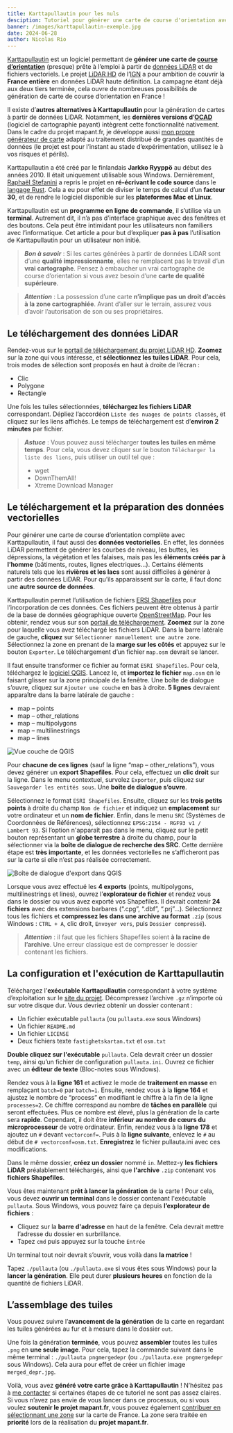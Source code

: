 ```yaml
---
title: Karttapullautin pour les nuls
desciption: Tutoriel pour générer une carte de course d'orientation avec Karttapullautin
banner: /images/karttapullautin-exemple.jpg
date: 2024-06-28
author: Nicolas Rio
---
```


[Karttapullautin](https://github.com/rphlo/karttapullautin) est un logiciel permettant de **générer une carte de [course d’orientation](https://www.ffcorientation.fr/decouvrir/comment/)** (presque) prête à l’emploi à partir de [données LiDAR](https://fr.wikipedia.org/wiki/Lidar) et de fichiers vectoriels. Le projet [LiDAR HD](https://geoservices.ign.fr/lidarhd) de l’[IGN](https://www.ign.fr/) a pour ambition de couvrir la **France entière** en données LiDAR haute définition. La campagne étant déjà aux deux tiers terminée, cela ouvre de nombreuses possibilités de génération de carte de course d’orientation en France !

Il existe d’**autres alternatives à Karttapullautin** pour la génération de cartes à partir de données LiDAR. Notamment, les **dernières versions d’[OCAD](https://www.ocad.com/en/)** (logiciel de cartographie payant) intègrent cette fonctionnalité nativement. Dans le cadre du projet mapant.fr, je développe aussi [mon propre générateur de carte](https://cassini-map.com) adapté au traitement distribué de grandes quantités de données (le projet est pour l’instant au stade d’expérimentation, utilisez le à vos risques et périls).

Karttapullautin a été créé par le finlandais **Jarkko Ryyppö** au début des années 2010. Il était uniquement utilisable sous Windows. Dernièrement, [Raphaël Stefanini](https://www.linkedin.com/in/rphlo/) a repris le projet en **ré-écrivant le code source** dans le [langage Rust](https://www.rust-lang.org/). Cela a eu pour effet de diviser le temps de calcul d’un **facteur 30**, et de rendre le logiciel disponible sur les **plateformes Mac et Linux**.

Karttapullautin est un **programme en ligne de commande**, il s’utilise via un **terminal**. Autrement dit, il n’a pas d’interface graphique avec des fenêtres et des boutons. Cela peut être intimidant pour les utilisateurs non familiers avec l’informatique. Cet article a pour but d’expliquer **pas à pas** l’utilisation de Karttapullautin pour un utilisateur non initié.

> **_Bon à savoir_** : Si les cartes générées à partir de données LiDAR sont d’une **qualité impressionnante**, elles ne remplacent pas le travail d’un **vrai cartographe**. Pensez à embaucher un vrai cartographe de course d’orientation si vous avez besoin d’une **carte de qualité supérieure**.

> **_Attention_** : La possession d’une carte **n’implique pas un droit d’accès à la zone cartographiée**. Avant d’aller sur le terrain, assurez vous d’avoir l’autorisation de son ou ses propriétaires.

## Le téléchargement des données LiDAR

Rendez-vous sur le [portail de téléchargement du projet LiDAR HD](https://diffusion-lidarhd.ign.fr/). **Zoomez** sur la zone qui vous intéresse, et **sélectionnez les tuiles LiDAR**. Pour cela, trois modes de sélection sont proposés en haut à droite de l’écran :
- Clic
- Polygone
- Rectangle

Une fois les tuiles sélectionnées, **téléchargez les fichiers LiDAR** correspondant. Dépliez l’accordéon `Liste des nuages de points classés`, et cliquez sur les liens affichés. Le temps de téléchargement est d’**environ 2 minutes** par fichier.

> **_Astuce_** : Vous pouvez aussi télécharger **toutes les tuiles en même temps**. Pour cela, vous devez cliquer sur le bouton `Télécharger la liste des liens`, puis utiliser un outil tel que :
> - wget
> - DownThemAll!
> - Xtreme Download Manager

## Le téléchargement et la préparation des données vectorielles

Pour générer une carte de course d’orientation complète avec Karttapullautin, il faut aussi des **données vectorielles**. En effet, les données LiDAR permettent de générer les courbes de niveau, les buttes, les dépressions, la végétation et les falaises, mais pas les **éléments créés par à l’homme** (bâtiments, routes, lignes electriques…). Certains éléments naturels tels que les **rivières et les lacs** sont aussi difficiles à générer à partir des données LiDAR. Pour qu’ils apparaissent sur la carte, il faut donc une **autre source de données**.

Karttapullautin permet l’utilisation de fichiers [ERSI Shapefiles](https://fr.wikipedia.org/wiki/Shapefile) pour l’incorporation de ces données. Ces fichiers peuvent être obtenus à partir de la base de données géographique ouverte [OpenStreetMap](https://www.openstreetmap.org/). Pour les obtenir, rendez vous sur son [portail de téléchargement](https://www.openstreetmap.org/export). **Zoomez** sur la zone pour laquelle vous avez téléchargé les fichiers LiDAR. Dans la barre latérale de gauche, **cliquez** sur `Sélectionner manuellement une autre zone`. Sélectionnez la zone en prenant de la **marge sur les côtés** et appuyez sur le bouton `Exporter`. Le téléchargement d’un fichier `map.osm` devrait se lancer.

Il faut ensuite transformer ce fichier au format `ESRI Shapefiles`. Pour cela, téléchargez le [logiciel QGIS](https://qgis.org/fr/site/forusers/download.html). Lancez le, et **importez le fichier** `map.osm` en le faisant glisser sur la zone principale de la fenêtre. Une boîte de dialogue s’ouvre, cliquez sur `Ajouter une couche` en bas à droite. **5 lignes** devraient apparaître dans la barre latérale de gauche :
- map – points
- map – other_relations
- map – multipolygons
- map – multilinestrings
- map – lines


![Vue couche de QGIS](/images/qgis-layers.png)

Pour **chacune de ces lignes** (sauf la ligne “map – other_relations”), vous devez générer un **export Shapefiles**. Pour cela, effectuez un **clic droit** sur la ligne. Dans le menu contextuel, survolez `Exporter`, puis cliquez sur `Sauvegarder les entités sous`. Une **boîte de dialogue s’ouvre**.

Sélectionnez le format `ESRI Shapefiles`. Ensuite, cliquez sur les **trois petits points** à droite du champ `Nom de fichier` et indiquez un **emplacement** sur votre ordinateur et un **nom de fichier**. Enfin, dans le menu `SRC` (Systèmes de Coordonnées de Références), sélectionnez `EPSG:2154 - RGF93 v1 / Lambert 93`. Si l’option n'apparaît pas dans le menu, cliquez sur le petit bouton représentant un **globe terrestre** à droite du champ, pour la sélectionner via la **boîte de dialogue de recherche des SRC**. Cette dernière étape est **très importante**, et les données vectorielles ne s’afficheront pas sur la carte si elle n’est pas réalisée correctement.

![Boîte de dialogue d'export dans QGIS](/images/qgis-export-dialog.png)

Lorsque vous avez effectué les **4 exports** (points, multipolygons, multilinestrings et lines), ouvrez l’**explorateur de fichier** et rendez vous dans le dossier ou vous avez exporté vos Shapefiles. Il devrait contenir **24 fichiers** avec des extensions barbares (“.cpg”, “.dbf”, “.prj”...). Sélectionnez tous les fichiers et **compressez les dans une archive au format** `.zip` (sous Windows : `CTRL + A`, clic droit, `Envoyer vers`, puis `Dossier compressé`).

> **_Attention_** : il faut que les fichiers Shapefiles soient **à la racine de l’archive**. Une erreur classique est de compresser le dossier contenant les fichiers.

## La configuration et l'exécution de Karttapullautin

Téléchargez l'**exécutable Karttapullautin** correspondant à votre système d’exploitation sur le [site du projet](https://github.com/rphlo/karttapullautin/releases). Décompressez l’archive `.gz` n’importe où sur votre disque dur. Vous devriez obtenir un dossier contenant :
- Un fichier exécutable `pullauta` (ou `pullauta.exe` sous Windows)
- Un fichier `README.md`
- Un fichier `LICENSE`
- Deux fichiers texte `fastighetskartan.txt` et `osm.txt`

**Double cliquez sur l'exécutable** `pullauta`. Cela devrait créer un dossier `temp`, ainsi qu’un fichier de configuration `pullauta.ini`. Ouvrez ce fichier avec un **éditeur de texte** (Bloc-notes sous Windows).

Rendez vous à la **ligne 161** et activez le mode de **traitement en masse** en remplaçant `batch=0` par `batch=1`. Ensuite, rendez vous à la **ligne 164** et ajustez le nombre de “process” en modifiant le chiffre à la fin de la ligne `processes=2`. Ce chiffre correspond au nombre de **tâches en parallèle** qui seront effectuées. Plus ce nombre est élevé, plus la génération de la carte sera **rapide**. Cependant, il doit être **inférieur au nombre de cœurs du microprocesseur** de votre ordinateur. Enfin, rendez vous à la **ligne 178** et ajoutez un `#` devant `vectorconf=`. Puis à la **ligne suivante**, enlevez le `#` au début de `# vectorconf=osm.txt`. **Enregistrez** le fichier pullauta.ini avec ces modifications.

Dans le même dossier, **créez un dossier** nommé `in`. Mettez-y **les fichiers LiDAR** préalablement téléchargés, ainsi que **l'archive** `.zip` contenant vos **fichiers Shapefiles**.

Vous êtes maintenant **prêt à lancer la génération** de la carte ! Pour cela, vous devez **ouvrir un terminal** dans le dossier contenant l'exécutable `pullauta`. Sous Windows, vous pouvez faire ça depuis **l’explorateur de fichiers** :
- Cliquez sur la **barre d'adresse** en haut de la fenêtre. Cela devrait mettre l’adresse du dossier en surbrillance.
- Tapez `cmd` puis appuyez sur la touche `Entrée`

Un terminal tout noir devrait s’ouvrir, vous voilà dans **la matrice** !

Tapez `./pullauta` (ou `./pullauta.exe` si vous êtes sous Windows) pour la **lancer la génération**. Elle peut durer **plusieurs heures** en fonction de la quantité de fichiers LiDAR.

## L’assemblage des tuiles

Vous pouvez suivre l’**avancement de la génération** de la carte en regardant les tuiles générées au fur et à mesure dans le dossier `out`.

Une fois la génération **terminée**, vous pouvez **assembler** toutes les tuiles `.png` en **une seule image**. Pour cela, tapez la commande suivant dans le même terminal : `./pullauta pngmergedepr` (ou `./pullauta.exe pngmergedepr` sous Windows). Cela aura pour effet de créer un fichier image `merged_depr.jpg`.

Voilà, vous avez **généré votre carte grâce à Karttapullautin** ! N’hésitez pas à <a href="mailto:contact@mapant.fr">me contacter</a> si certaines étapes de ce tutoriel ne sont pas assez claires. Si vous n’avez pas envie de vous lancer dans ce processus, ou si vous voulez **soutenir le projet mapant.fr**, vous pouvez également [contribuer en sélectionnant une zone](/contribute/step-1) sur la carte de France. La zone sera traitée en **priorité** lors de la réalisation du **projet mapant.fr**.
